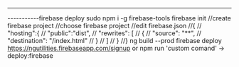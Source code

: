 ***********
-----------firebase deploy
sudo npm i -g firebase-tools
firebase init
//create firebase project
//choose firebase project
//edit firebase.json 
//{
//  "hosting":{
//      "public":"dist",
//      "rewrites": [
//             {
//              "source": "**",
//              "destination": "/index.html"
//        }
//      ]
//  }
//}
ng build --prod
firebase deploy
https://ngutilities.firebaseapp.com/signup
or
npm run 'custom comand' -> deploy:firebase